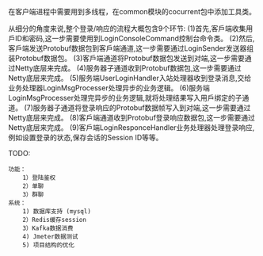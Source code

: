 在客户端进程中需要用到多线程，在common模块的cocurrent包中添加工具类。


从细分的⻆度来说,整个登录/响应的流程大概包含9个环节:
    (1)首先,客戶端收集用戶ID和密码,这一步需要使用到LoginConsoleCommand控制台命令类。
    (2)然后,客戶端发送Protobuf数据包到客戶端通道,这一步需要通过LoginSender发送器组装Protobuf数据包。
    (3)客戶端通道将Protobuf数据包发送到对端,这一步需要通过Netty底层来完成。
    (4)服务器子通道收到Protobuf数据包,这一步需要通过Netty底层来完成。
    (5)服务端UserLoginHandler入站处理器收到登录消息,交给业务处理器LoginMsgProcesser处理异步的业务逻辑。
    (6)服务端LoginMsgProcesser处理完异步的业务逻辑,就将处理结果写入用戶绑定的子通道。
    (7)服务器子通道将登录响应的Protobuf数据帧写入到对端,这一步需要通过Netty底层来完成。
    (8)客戶端通道收到Protobuf登录响应数据包,这一步需要通过Netty底层来完成。
    (9)客戶端LoginResponceHandler业务处理器处理登录响应,例如设置登录的状态,保存会话的Session ID等等。


TODO:
        
    功能：
        1）登陆鉴权
        2）单聊
        3）群聊
    系统：
        1) 数据库支持 (mysql)
        2）Redis缓存session
        3）Kafka数据消费
        4) Jmeter数据测试
        5) 项目结构的优化
